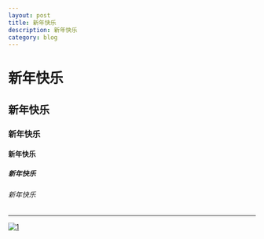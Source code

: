 ```yaml
---
layout: post
title: 新年快乐
description: 新年快乐
category: blog
---
```



# 新年快乐

## 新年快乐

### 新年快乐

#### 新年快乐

##### 新年快乐

###### 新年快乐

***

[![1](https://tva1.sinaimg.cn/large/0082zybpgy1gbslxkn7txj31sc07qwg2.jpg)](https://t.me/net_door)
